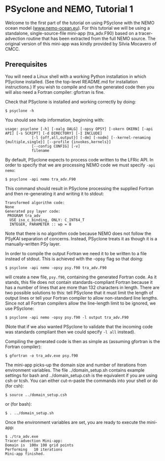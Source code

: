 # PSyclone and NEMO, Tutorial 1 #

Welcome to the first part of the tutorial on using PSyclone with the
NEMO ocean model (www.nemo-ocean.eu). For this tutorial we will be
using a standalone, single-source-file mini-app (tra_adv.F90) based on
a tracer-advection routine that has been extracted from the full NEMO
source. The original version of this mini-app was kindly provided by
Silvia Mocavero of CMCC.

## Prerequisites ##

You will need a Linux shell with a working Python installation in
which PSyclone installed. (See the top-level README.md for
installation instructions.) If you wish to compile and run the
generated code then you will also need a Fortran compiler: gfortran is
fine.

Check that PSyclone is installed and working correctly by doing:

    $ psyclone -h

You should see help information, beginning with:

    usage: psyclone [-h] [-oalg OALG] [-opsy OPSY] [-okern OKERN] [-api API] [-s SCRIPT] [-d DIRECTORY] [-I INCLUDE]
                [-l {off,all,output}] [-dm] [-nodm] [--kernel-renaming {multiple,single}] [--profile {invokes,kernels}]
                [--config CONFIG] [-v]
                filename

By default, PSyclone expects to process code written to the LFRic
API. In order to specify that we are processing NEMO code we must
specify `-api nemo`:

    $ psyclone -api nemo tra_adv.F90

This command should result in PSyclone processing the supplied Fortran
and then re-generating it and writing it to stdout:

    Transformed algorithm code:
    None
    Generated psy layer code:
     PROGRAM tra_adv
      USE iso_c_binding, ONLY: C_INT64_T
      INTEGER, PARAMETER :: wp = 8

Note that there is no algorithm code because NEMO does not follow the
PSyKAl separation of concerns. Instead, PSyclone treats it as though
it is a manually-written PSy layer.

In order to compile the output Fortran we need it to be written to
a file instead of stdout. This is achieved with the -opsy flag so
that doing:

    $ psyclone -api nemo -opsy psy.f90 tra_adv.F90

will create a new file, `psy.f90`, containing the generated Fortran
code. As it stands, this file does not contain standards-compliant
Fortran because it has a number of lines that are more than 132
characters in length. There are two possible solutions to this: tell
PSyclone that it must limit the length of output lines or tell your
Fortran compiler to allow non-standard line lengths. Since not all
Fortran compilers allow the line-length limit to be ignored, we use
PSyclone:

    $ psyclone -api nemo -opsy psy.f90 -l output tra_adv.F90

(Note that if we also wanted PSyclone to validate that the incoming
code was standards compliant then we could specify `-l all` instead).

Compiling the generated code is then as simple as (assuming gfortran is
the Fortran compiler):

    $ gfortran -o tra_adv.exe psy.f90

The mini-app picks-up the domain size and number of iterations from
environment variables. The file ../domain_setup.sh contains example
settings for bash and ../domain_setup.csh is the equivalent if you are
using csh or tcsh. You can either cut-n-paste the commands into your
shell or do (for csh):

    $ source ../domain_setup.csh

or (for bash):

    $ . ../domain_setup.sh

Once the environment variables are set, you are ready to execute the
mini-app:

    $ ./tra_adv.exe 
    Tracer-advection Mini-app:
    Domain is  100x 100 grid points
    Performing   10 iterations
    Mini-app finished.
